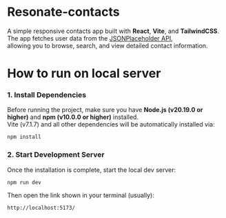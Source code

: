 # Resonate-contacts

A simple responsive contacts app built with **React**, **Vite**, and **TailwindCSS**.  
The app fetches user data from the [JSONPlaceholder API](https://jsonplaceholder.typicode.com/users),  
allowing you to browse, search, and view detailed contact information.

# How to run on local server

### 1. Install Dependencies

Before running the project, make sure you have **Node.js (v20.19.0 or higher)** and **npm (v10.0.0 or higher)** installed.  
Vite (v7.1.7) and all other dependencies will be automatically installed via:

```bash
npm install
```

### 2. Start Development Server

Once the installation is complete, start the local dev server:

```bash
npm run dev
```

Then open the link shown in your terminal (usually):

```bash
http://localhost:5173/
```
